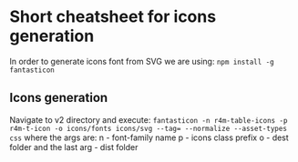 # Short cheatsheet for icons generation
In order to generate icons font from SVG we are using:
```npm install -g fantasticon```
## Icons generation
Navigate to v2 directory and execute:
```fantasticon -n r4m-table-icons -p r4m-t-icon -o icons/fonts icons/svg --tag= --normalize --asset-types css```
where the args are:
n - font-family name
p - icons class prefix
o - dest folder
and the last arg - dist folder
